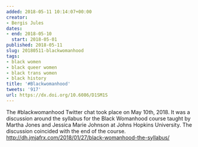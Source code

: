 ```yaml
---
added: 2018-05-11 10:14:07+00:00
creator:
- Bergis Jules
dates:
- end: 2018-05-10
  start: 2018-05-01
published: 2018-05-11
slug: 20180511-blackwomanhood
tags:
- black women
- black queer women
- black trans women
- black history
title: '#Blackwomanhood'
tweets: '917'
url: https://dx.doi.org/10.6086/D1SM1S
---
```


The #blackwomanhood Twitter chat took place on May 10th, 2018. It was a discussion around the syllabus for the Black Womanhood course taught by Martha Jones and Jessica Marie Johnson at Johns Hopkins University. The discussion coincided with the end of the course. http://dh.jmjafrx.com/2018/01/27/black-womanhood-the-syllabus/
